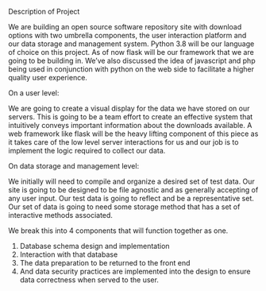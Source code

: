 Description of Project

We are building an open source software repository site with download options with two
umbrella components, the user interaction platform and our data storage and management
system.
Python 3.8 will be our language of choice on this project. As of now flask will be our framework
that we are going to be building in. We’ve also discussed the idea of javascript and php being
used in conjunction with python on the web side to facilitate a higher quality user experience.

On a user level:

We are going to create a visual display for the data we have stored on our servers. This
is going to be a team effort to create an effective system that intuitively conveys important
information about the downloads available. A web framework like flask will be the heavy lifting
component of this piece as it takes care of the low level server interactions for us and our job is
to implement the logic required to collect our data.

On data storage and management level:

We initially will need to compile and organize a desired set of test data. Our site is going
to be designed to be file agnostic and as generally accepting of any user input. Our test data is
going to reflect and be a representative set.
Our set of data is going to need some storage method that has a set of interactive
methods associated.

We break this into 4 components that will function together as one.
1. Database schema design and implementation
2. Interaction with that database
3. The data preparation to be returned to the front end
4. And data security practices are implemented into the design to ensure data correctness
when served to the user.

